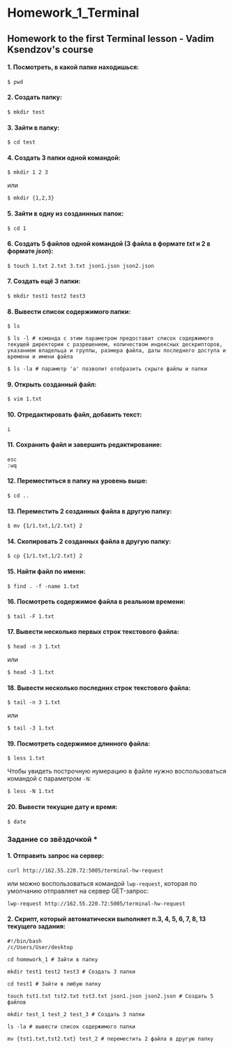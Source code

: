 # Homework_1_Terminal

## Homework to the first Terminal lesson - Vadim Ksendzov's course


#### 1. Посмотреть, в какой папке находишься:
    $ pwd
    
#### 2. Создать папку:
    $ mkdir test
    
#### 3. Зайти в папку:
    $ cd test
    
#### 4. Создать 3 папки одной командой:
    $ mkdir 1 2 3
    
или

    $ mkdir {1,2,3}

#### 5. Зайти в одну из созданнных папок:
    $ cd 1

#### 6. Создать 5 файлов одной командой (3 файла в формате *txt* и 2 в формате *json*):
    $ touch 1.txt 2.txt 3.txt json1.json json2.json

#### 7. Создать ещё 3 папки:
    $ mkdir test1 test2 test3

#### 8. Вывести список содержимого папки:
    $ ls

    $ ls -l # команда с этим параметром предоставит список содержимого текущей директории с разрешением, количеством индексных дескрипторов, указанием владельца и группы, размера файла, даты последнего доступа и времени и имени файла

    $ ls -la # параметр 'a' позволит отобразить скрыте файлы и папки

#### 9. Открыть созданный файл:
    $ vim 1.txt

#### 10. Отредактировать файл, добавить текст:
    i

#### 11. Сохранить файл и завершить редактирование:
    esc
    :wq

#### 12. Переместиться в папку на уровень выше: 
    $ cd ..

#### 13. Переместить 2 созданных файла в другую папку:
    $ mv {1/1.txt,1/2.txt} 2

#### 14. Скопировать 2 созданных файла в другую папку:
    $ cp {1/1.txt,1/2.txt} 2

#### 15. Найти файл по имени:
    $ find . -f -name 1.txt

#### 16. Посмотреть содержимое файла в реальном времени:
    $ tail -F 1.txt

#### 17. Вывести несколько первых строк текстового файла:
    $ head -n 3 1.txt
или

    $ head -3 1.txt

#### 18. Вывести несколько последних строк текстового файла:
    $ tail -n 3 1.txt
или

    $ tail -3 1.txt

#### 19. Посмотреть содержимое длинного файла:
    $ less 1.txt

Чтобы увидеть построчную нумерацию в файле нужно воспользоваться командой с параметром `-N`:

    $ less -N 1.txt

#### 20. Вывести текущие дату и время:
    $ date

### Задание со звёздочкой *

#### 1. Отправить запрос на сервер:
    curl http://162.55.220.72:5005/terminal-hw-request

или можно воспользоваться командой `lwp-request`, которая по умолчанию отправляет на сервер GET-запрос:

    lwp-request http://162.55.220.72:5005/terminal-hw-request

#### 2. Скрипт, который автоматически выполняет п.3, 4, 5, 6, 7, 8, 13 текущего задания:
    #!/bin/bash
    /c/Users/User/desktop

    cd homework_1 # Зайти в папку

    mkdir test1 test2 test3 # Создать 3 папки

    cd test1 # Зайти в любую папку

    touch tst1.txt tst2.txt tst3.txt json1.json json2.json # Создать 5 файлов 

    mkdir test_1 test_2 test_3 # Создать 3 папки

    ls -la # вывести список содержимого папки

    mv {tst1.txt,tst2.txt} test_2 # переместить 2 файла в другую папку
